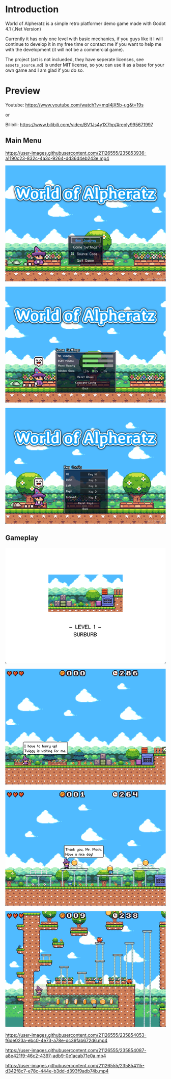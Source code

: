# Introduction

World of Alpheratz is a simple retro platformer demo game made with Godot 4.1 (.Net Version)

Currently it has only one level with basic mechanics, if you guys like it I will continue to develop it in my free time or contact me if you want to help me with the development (it will not be a commercial game).

The project (art is not inclueded, they have seperate licenses, see `assets_source.md`) is under MIT license, so you can use it as a base for your own game and I am glad if you do so.

# Preview

Youtube: https://www.youtube.com/watch?v=mqI4jX5b-ug&t=19s

or

Bilibili: https://www.bilibili.com/video/BV1Js4y1X7hp/#reply995671997

## Main Menu

https://user-images.githubusercontent.com/21126555/235853936-a1190c23-832c-4a3c-9264-dd36d4eb243e.mp4

![](docs/main_menu.png)

![](docs/config.png)

![](docs/keys.png)

## Gameplay

![](docs/level1.png)

![](docs/chat.png)

![](docs/adventure1.png)

![](docs/adventure2.png)

https://user-images.githubusercontent.com/21126555/235854053-f6de023a-ebc0-4e73-a78e-dc39fab672d6.mp4



https://user-images.githubusercontent.com/21126555/235854087-a8e421f9-46c2-4397-adb9-0e1acab71e0a.mp4



https://user-images.githubusercontent.com/21126555/235854115-d342f8c7-e78c-444e-b3dd-d393f9adb74b.mp4




